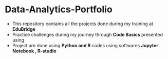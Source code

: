 # **Data-Analytics-Portfolio**
* This repository contains all the projects done during my training at **EduBridge** 
* Practice challenges during my journey through **Code Basics** presented using 
* Project are done using **Python and R** codes using softwares **Jupyter Notebook , R-studio**
